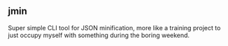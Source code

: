 ## jmin

Super simple CLI tool for JSON minification, more like a training project to just occupy myself with something during the boring weekend.